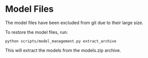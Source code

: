 # Model Files

The model files have been excluded from git due to their large size.

To restore the model files, run:
```
python scripts/model_management.py extract_archive
```

This will extract the models from the models.zip archive.
